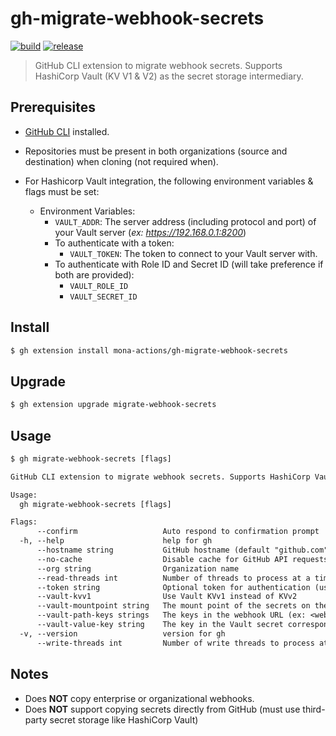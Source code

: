 # gh-migrate-webhook-secrets

[![build](https://github.com/mona-actions/gh-migrate-webhook-secrets/actions/workflows/build.yaml/badge.svg)](https://github.com/mona-actions/gh-migrate-webhook-secrets/actions/workflows/build.yaml)
[![release](https://github.com/mona-actions/gh-migrate-webhook-secrets/actions/workflows/release.yaml/badge.svg)](https://github.com/mona-actions/gh-migrate-webhook-secrets/actions/workflows/release.yaml)

> GitHub CLI extension to migrate webhook secrets. Supports HashiCorp Vault (KV V1 & V2) as the secret storage intermediary.

## Prerequisites
- [GitHub CLI](https://cli.github.com/manual/installation) installed.
- Repositories must be present in both organizations (source and destination) when cloning (not required when).

- For Hashicorp Vault integration, the following environment variables & flags must be set:
  - Environment Variables:
    - `VAULT_ADDR`: The server address (including protocol and port) of your Vault server (_ex: https://192.168.0.1:8200_)
    - To authenticate with a token:
      - `VAULT_TOKEN`: The token to connect to your Vault server with.
    - To authenticate with Role ID and Secret ID (will take preference if both are provided):
      - `VAULT_ROLE_ID`
      - `VAULT_SECRET_ID`

## Install

```bash
$ gh extension install mona-actions/gh-migrate-webhook-secrets
```

## Upgrade
```bash
$ gh extension upgrade migrate-webhook-secrets
```

## Usage

```txt
$ gh migrate-webhook-secrets [flags]
```

```txt
GitHub CLI extension to migrate webhook secrets. Supports HashiCorp Vault (KV V1 & V2) as the secret storage intermediary.

Usage:
  gh migrate-webhook-secrets [flags]

Flags:
      --confirm                   Auto respond to confirmation prompt
  -h, --help                      help for gh
      --hostname string           GitHub hostname (default "github.com")
      --no-cache                  Disable cache for GitHub API requests
      --org string                Organization name
      --read-threads int          Number of threads to process at a time. (default 5)
      --token string              Optional token for authentication (uses GitHub CLI built-in authentication)
      --vault-kvv1                Use Vault KVv1 instead of KVv2
      --vault-mountpoint string   The mount point of the secrets on the Vault server (default "secret")
      --vault-path-keys strings   The keys in the webhook URL (ex: <webhook-server>?secret=<vault-path-key>) to use for finding the corresponding secret in order to create Vault path
      --vault-value-key string    The key in the Vault secret corresponding to the webhook secret value (default "value")
  -v, --version                   version for gh
      --write-threads int         Number of write threads to process at a time. (WARNING: increasing beyond 1 can trigger the secondary rate limit.) (default 1)
```

## Notes
- Does **NOT** copy enterprise or organizational webhooks.
- Does **NOT** support copying secrets directly from GitHub (must use third-party secret storage like HashiCorp Vault)